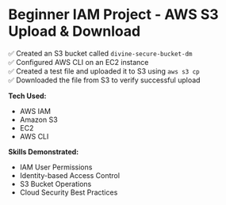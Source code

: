 # Beginner IAM Project - AWS S3 Upload & Download

✅ Created an S3 bucket called `divine-secure-bucket-dm`  
✅ Configured AWS CLI on an EC2 instance  
✅ Created a test file and uploaded it to S3 using `aws s3 cp`  
✅ Downloaded the file from S3 to verify successful upload  

**Tech Used:**  
- AWS IAM  
- Amazon S3  
- EC2  
- AWS CLI  

**Skills Demonstrated:**  
- IAM User Permissions  
- Identity-based Access Control  
- S3 Bucket Operations  
- Cloud Security Best Practices

